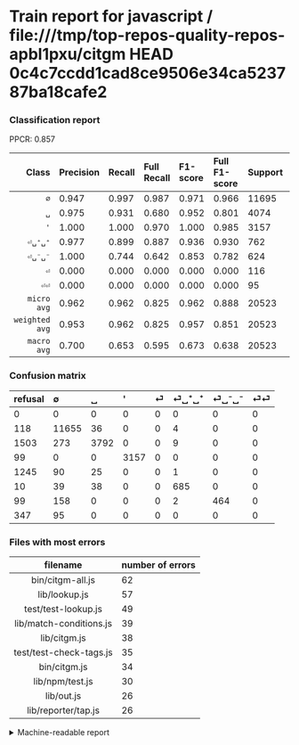 # Train report for javascript / file:///tmp/top-repos-quality-repos-apbl1pxu/citgm HEAD 0c4c7ccdd1cad8ce9506e34ca523787ba18cafe2

### Classification report

PPCR: 0.857

| Class | Precision | Recall | Full Recall | F1-score | Full F1-score | Support | Full Support | PPCR |
|------:|:----------|:-------|:------------|:---------|:---------|:--------|:-------------|:-----|
| `∅` | 0.947| 0.997| 0.987| 0.971| 0.966| 11695| 11813| 0.990 |
| `␣` | 0.975| 0.931| 0.680| 0.952| 0.801| 4074| 5577| 0.731 |
| `'` | 1.000| 1.000| 0.970| 1.000| 0.985| 3157| 3256| 0.970 |
| `⏎␣⁺␣⁺` | 0.977| 0.899| 0.887| 0.936| 0.930| 762| 772| 0.987 |
| `⏎␣⁻␣⁻` | 1.000| 0.744| 0.642| 0.853| 0.782| 624| 723| 0.863 |
| `⏎` | 0.000| 0.000| 0.000| 0.000| 0.000| 116| 1361| 0.085 |
| `⏎⏎` | 0.000| 0.000| 0.000| 0.000| 0.000| 95| 442| 0.215 |
| `micro avg` | 0.962| 0.962| 0.825| 0.962| 0.888| 20523| 23944| 0.857 |
| `weighted avg` | 0.953| 0.962| 0.825| 0.957| 0.851| 20523| 23944| 0.857 |
| `macro avg` | 0.700| 0.653| 0.595| 0.673| 0.638| 20523| 23944| 0.857 |

### Confusion matrix

|refusal|  ∅| ␣| '| ⏎| ⏎␣⁺␣⁺| ⏎␣⁻␣⁻| ⏎⏎| 
|:---|:---|:---|:---|:---|:---|:---|:---|
|0 |0 |0 |0 |0 |0 |0 |0 |
|118 |11655 |36 |0 |0 |4 |0 |0 |
|1503 |273 |3792 |0 |0 |9 |0 |0 |
|99 |0 |0 |3157 |0 |0 |0 |0 |
|1245 |90 |25 |0 |0 |1 |0 |0 |
|10 |39 |38 |0 |0 |685 |0 |0 |
|99 |158 |0 |0 |0 |2 |464 |0 |
|347 |95 |0 |0 |0 |0 |0 |0 |

### Files with most errors

| filename | number of errors|
|:----:|:-----|
| bin/citgm-all.js | 62 |
| lib/lookup.js | 57 |
| test/test-lookup.js | 49 |
| lib/match-conditions.js | 39 |
| lib/citgm.js | 38 |
| test/test-check-tags.js | 35 |
| bin/citgm.js | 34 |
| lib/npm/test.js | 30 |
| lib/out.js | 26 |
| lib/reporter/tap.js | 26 |

<details>
    <summary>Machine-readable report</summary>
```json
{
  "cl_report": {"\u0027": {"f1-score": 1.0, "precision": 1.0, "recall": 1.0, "support": 3157}, "macro avg": {"f1-score": 0.6732266555682006, "precision": 0.6997890513578712, "recall": 0.6528428813427622, "support": 20523}, "micro avg": {"f1-score": 0.9624811187448229, "precision": 0.9624811187448229, "recall": 0.9624811187448229, "support": 20523}, "weighted avg": {"f1-score": 0.9568933619046472, "precision": 0.9534997305152593, "recall": 0.9624811187448229, "support": 20523}, "\u2205": {"f1-score": 0.9710476983961674, "precision": 0.946791226645004, "recall": 0.9965797349294571, "support": 11695}, "\u23ce": {"f1-score": 0.0, "precision": 0.0, "recall": 0.0, "support": 116}, "\u23ce\u23ce": {"f1-score": 0.0, "precision": 0.0, "recall": 0.0, "support": 95}, "\u23ce\u2423\u207a\u2423\u207a": {"f1-score": 0.9364319890635681, "precision": 0.9771754636233951, "recall": 0.8989501312335958, "support": 762}, "\u23ce\u2423\u207b\u2423\u207b": {"f1-score": 0.8529411764705882, "precision": 1.0, "recall": 0.7435897435897436, "support": 624}, "\u2423": {"f1-score": 0.952165725047081, "precision": 0.9745566692367, "recall": 0.930780559646539, "support": 4074}},
  "cl_report_full": {"\u0027": {"f1-score": 0.9845626072041166, "precision": 1.0, "recall": 0.9695945945945946, "support": 3256}, "macro avg": {"f1-score": 0.6376788307084179, "precision": 0.6997890513578712, "recall": 0.595033007016445, "support": 23944}, "micro avg": {"f1-score": 0.8884341196842602, "precision": 0.9624811187448229, "recall": 0.8249665887069829, "support": 23944}, "weighted avg": {"f1-score": 0.8507821057233983, "precision": 0.891786116046098, "recall": 0.8249665887069829, "support": 23944}, "\u2205": {"f1-score": 0.9662977241636613, "precision": 0.946791226645004, "recall": 0.9866249047659358, "support": 11813}, "\u23ce": {"f1-score": 0.0, "precision": 0.0, "recall": 0.0, "support": 1361}, "\u23ce\u23ce": {"f1-score": 0.0, "precision": 0.0, "recall": 0.0, "support": 442}, "\u23ce\u2423\u207a\u2423\u207a": {"f1-score": 0.9300746775288528, "precision": 0.9771754636233951, "recall": 0.8873056994818653, "support": 772}, "\u23ce\u2423\u207b\u2423\u207b": {"f1-score": 0.7818028643639428, "precision": 1.0, "recall": 0.6417704011065007, "support": 723}, "\u2423": {"f1-score": 0.8010139416983523, "precision": 0.9745566692367, "recall": 0.6799354491662184, "support": 5577}},
  "ppcr": 0.8571249582358837
}
```
</details>
